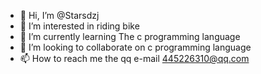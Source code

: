 - 👋 Hi, I’m @Starsdzj
- 👀 I’m interested in riding bike
- 🌱 I’m currently learning The c programming language
- 💞️ I’m looking to collaborate on c programming language
- 📫 How to reach me the qq e-mail 445226310@qq.com

<!---
Starsdzj/Starsdzj is a ✨ special ✨ repository because its `README.md` (this file) appears on your GitHub profile.
You can click the Preview link to take a look at your changes.
--->
